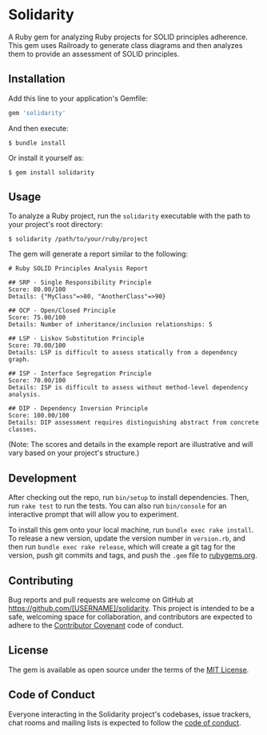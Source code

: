 # Solidarity

A Ruby gem for analyzing Ruby projects for SOLID principles adherence. This gem uses Railroady to generate class diagrams and then analyzes them to provide an assessment of SOLID principles.

## Installation

Add this line to your application's Gemfile:

```ruby
gem 'solidarity'
```

And then execute:

    $ bundle install

Or install it yourself as:

    $ gem install solidarity

## Usage

To analyze a Ruby project, run the `solidarity` executable with the path to your project's root directory:

    $ solidarity /path/to/your/ruby/project

The gem will generate a report similar to the following:

```
# Ruby SOLID Principles Analysis Report

## SRP - Single Responsibility Principle
Score: 80.00/100
Details: {"MyClass"=>80, "AnotherClass"=>90}

## OCP - Open/Closed Principle
Score: 75.00/100
Details: Number of inheritance/inclusion relationships: 5

## LSP - Liskov Substitution Principle
Score: 70.00/100
Details: LSP is difficult to assess statically from a dependency graph.

## ISP - Interface Segregation Principle
Score: 70.00/100
Details: ISP is difficult to assess without method-level dependency analysis.

## DIP - Dependency Inversion Principle
Score: 100.00/100
Details: DIP assessment requires distinguishing abstract from concrete classes.
```

(Note: The scores and details in the example report are illustrative and will vary based on your project's structure.)

## Development

After checking out the repo, run `bin/setup` to install dependencies. Then, run `rake test` to run the tests. You can also run `bin/console` for an interactive prompt that will allow you to experiment.

To install this gem onto your local machine, run `bundle exec rake install`. To release a new version, update the version number in `version.rb`, and then run `bundle exec rake release`, which will create a git tag for the version, push git commits and tags, and push the `.gem` file to [rubygems.org](https://rubygems.org).

## Contributing

Bug reports and pull requests are welcome on GitHub at https://github.com/[USERNAME]/solidarity. This project is intended to be a safe, welcoming space for collaboration, and contributors are expected to adhere to the [Contributor Covenant](https://contributor-covenant.org/version/2/1/code_of_conduct/) code of conduct.

## License

The gem is available as open source under the terms of the [MIT License](https://opensource.org/licenses/MIT).

## Code of Conduct

Everyone interacting in the Solidarity project's codebases, issue trackers, chat rooms and mailing lists is expected to follow the [code of conduct](https://github.com/[USERNAME]/solidarity/blob/main/CODE_OF_CONDUCT.md).
